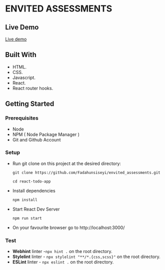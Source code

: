 

# ENVITED ASSESSMENTS


## Live Demo

[Live demo](https://celebrated-hotteok-174971.netlify.app/)

## Built With

- HTML.
- CSS.
- Javascript.
- React.
- React router hooks.

## Getting Started

### Prerequisites

- Node
- NPM ( Node Package Manager )
- Git and Github Account

### Setup

- Run git clone on this project at the desired directory:
  ```
  git clone https://github.com/Fadahunsiseyi/envited_assessments.git
  ```
  ```
  cd react-todo-app
  ```
- Install dependencies

  ```
  npm install
  ```

- Start React Dev Server
  ```
  npm run start
  ```
- On your favourite browser go to http://localhost:3000/

### Test

- **Webhint** linter -`npx hint .` on the root directory.
- **Stylelint** linter - `npx stylelint "**/*.{css,scss}"` on the root directory.
- **ESLint** linter - `npx eslint .` on the root directory.